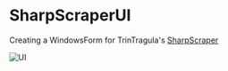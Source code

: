 # SharpScraperUI

Creating a WindowsForm for TrinTragula's [SharpScraper](https://github.com/TrinTragula/SharpScraper)

![UI](https://i.imgur.com/qng2ruw.png)
